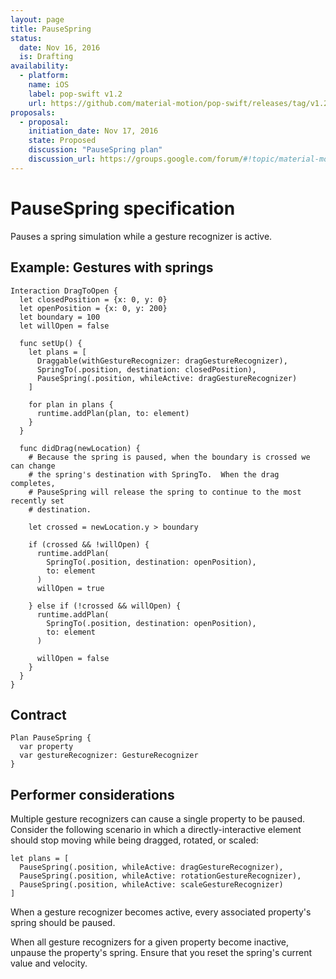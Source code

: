 ```yaml
---
layout: page
title: PauseSpring
status:
  date: Nov 16, 2016
  is: Drafting
availability:
  - platform:
    name: iOS
    label: pop-swift v1.2
    url: https://github.com/material-motion/pop-swift/releases/tag/v1.2.0
proposals:
  - proposal:
    initiation_date: Nov 17, 2016
    state: Proposed
    discussion: "PauseSpring plan"
    discussion_url: https://groups.google.com/forum/#!topic/material-motion/zBZ6D_uxHx4
---
```


# PauseSpring specification

Pauses a spring simulation while a gesture recognizer is active.

## Example: Gestures with springs

```
Interaction DragToOpen {
  let closedPosition = {x: 0, y: 0}
  let openPosition = {x: 0, y: 200}
  let boundary = 100
  let willOpen = false
  
  func setUp() {
    let plans = [
      Draggable(withGestureRecognizer: dragGestureRecognizer),
      SpringTo(.position, destination: closedPosition),
      PauseSpring(.position, whileActive: dragGestureRecognizer)
    ]
    
    for plan in plans {
      runtime.addPlan(plan, to: element)
    }
  }
  
  func didDrag(newLocation) {
    # Because the spring is paused, when the boundary is crossed we can change
    # the spring's destination with SpringTo.  When the drag completes,
    # PauseSpring will release the spring to continue to the most recently set 
    # destination.

    let crossed = newLocation.y > boundary

    if (crossed && !willOpen) {
      runtime.addPlan(
        SpringTo(.position, destination: openPosition),
        to: element
      )
      willOpen = true
      
    } else if (!crossed && willOpen) { 
      runtime.addPlan(
        SpringTo(.position, destination: openPosition),
        to: element
      )
      
      willOpen = false
    }
  }
}
```

## Contract

```
Plan PauseSpring {
  var property
  var gestureRecognizer: GestureRecognizer
}
```

## Performer considerations

Multiple gesture recognizers can cause a single property to be paused. Consider the following scenario in which a directly-interactive element should stop moving while being dragged, rotated, or scaled:

```
let plans = [
  PauseSpring(.position, whileActive: dragGestureRecognizer),
  PauseSpring(.position, whileActive: rotationGestureRecognizer),
  PauseSpring(.position, whileActive: scaleGestureRecognizer)
]
```

When a gesture recognizer becomes active, every associated property's spring should be paused.

When all gesture recognizers for a given property become inactive, unpause the property's spring. Ensure that you reset the spring's current value and velocity.
